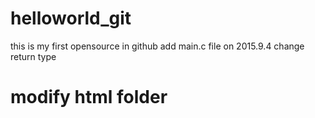 # helloworld_git
this is my first opensource in github
add main.c file on 2015.9.4
change return type

# modify html folder
